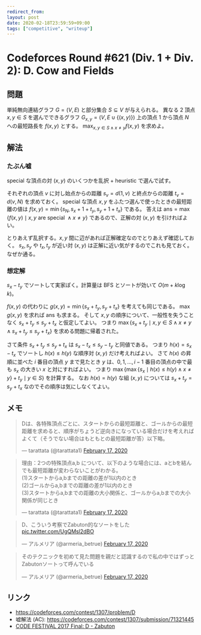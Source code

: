 ```yaml
---
redirect_from:
layout: post
date: 2020-02-18T23:59:59+09:00
tags: ["competitive", "writeup"]
---
```


# Codeforces Round #621 (Div. 1 + Div. 2): D. Cow and Fields

## 問題

単純無向連結グラフ $G = (V, E)$ と部分集合 $S \subseteq V$ が与えられる。
異なる $2$ 頂点 $x, y \in S$ を選んでできるグラフ $G _ {x,y} = (V, E \cup \lbrace (x, y) \rbrace)$ 上の頂点 $1$ から頂点 $N$ への最短路長を $f(x, y)$ とする。
$\max _ {x, y \in S \wedge x \ne y} f(x, y)$ を求めよ。

## 解法

### たぶん嘘

special な頂点の対 $(x, y)$ のいくつかを乱択 + heuristic で選んで試す。

それぞれの頂点 $v$ に対し始点からの距離 $s_v = d(1, v)$ と終点からの距離 $t_v = d(v, N)$ を求めておく。
special な頂点 $x, y$ をふたつ選んで使ったときの最短距離の値は $f(x, y) = \min \lbrace s_N, s_x + 1 + t_y, s_y + 1 + t_x \rbrace$ である。
答えは $\mathrm{ans} = \max \lbrace f(x, y) \mid x, y ~\text{are special}~ \wedge x \ne y \rbrace$ であるので、正解の対 $(x, y)$ を引ければよい。

とりあえず乱択する。$x, y$ 間に辺があれば正解確定なのでとりあえず確認しておく。
$s_x, s_y$ や $t_x, t_y$ が近い対 $(x, y)$ は正解に近い気がするのでこれも見ておく。
なぜか通る。

### 想定解

$s_x - t_y$ でソートして実家ぽく。計算量は BFS とソートが効いて $O(m +  k \log k)$。

$f(x, y)$ の代わりに $g(x, y) = \min \lbrace s_x + t_y, s_y + t_x \rbrace$ を考えても同じである。
$\max g(x, y)$ を求れば $\mathrm{ans}$ も求まる。
そして $x, y$ の順序について、一般性を失うことなく $s_x + t_y \le s_y + t_x$ と仮定してよい。
つまり $\max \lbrace s_x + t_y \mid x, y \in S \wedge x \ne y \wedge s_x + t_y \le s_y + t_x \rbrace$ を求める問題に帰着された。

さて条件 $s_x + t_y \le s_y + t_x$ は $s_x - t_x \le s_y - t_y$ と同値である。
つまり $h(x) = s_x - t_x$ でソートし $h(x) \le h(y)$ な順序対 $(x, y)$ だけ考えればよい。
さて $h(x)$ の昇順に並べた $i$ 番目の頂点 $y$ まで見たとき $y$ は、$0, 1, \dots, i - 1$ 番目の頂点の中で最も $s_x$ の大きい $x$ と対にすればよい。
つまり $\max \left\lbrace \max \lbrace s_x \mid h(x) \le h(y) \wedge x \ne y \rbrace + t_y \mid y \in S \right\rbrace$ を計算する。
なお $h(x) = h(y)$ な組 $(x, y)$ については $s_x + t_y = s_y + t_x$ なのでその順序は気にしなくてよい。

## メモ

<blockquote class="twitter-tweet"><p lang="ja" dir="ltr">Dは、各特殊頂点ごとに、スタートからの最短距離と、ゴールからの最短距離を求めると、順序がちょうど逆向きになっている場合だけを考えればよくて（そうでない場合はもともとの最短距離が答）以下略。</p>&mdash; tarattata (@tarattata1) <a href="https://twitter.com/tarattata1/status/1229465539912683523?ref_src=twsrc%5Etfw">February 17, 2020</a></blockquote> <script async src="https://platform.twitter.com/widgets.js" charset="utf-8"></script>

<blockquote class="twitter-tweet"><p lang="ja" dir="ltr">理由：2つの特殊頂点a,b について、以下のような場合には、aとbを結んでも最短距離が変わらないことがわかる。<br>(1)スタートからa,bまでの距離の差が1以内のとき<br>(2)ゴールからa,bまでの距離の差が1以内のとき<br>(3)スタートからa,bまでの距離の大小関係と、ゴールからa,bまでの大小関係が同じとき</p>&mdash; tarattata (@tarattata1) <a href="https://twitter.com/tarattata1/status/1229467424233115648?ref_src=twsrc%5Etfw">February 17, 2020</a></blockquote> <script async src="https://platform.twitter.com/widgets.js" charset="utf-8"></script>

<blockquote class="twitter-tweet"><p lang="ja" dir="ltr">D、こういう考察でZabuton的なソートをした <a href="https://t.co/UgQMsl2dBO">pic.twitter.com/UgQMsl2dBO</a></p>&mdash; アルメリア (@armeria_betrue) <a href="https://twitter.com/armeria_betrue/status/1229471643799441408?ref_src=twsrc%5Etfw">February 17, 2020</a></blockquote> <script async src="https://platform.twitter.com/widgets.js" charset="utf-8"></script>

<blockquote class="twitter-tweet"><p lang="ja" dir="ltr">そのテクニックを初めて見た問題を親だと認識するので私の中ではずっとZabutonソートって呼んでいる</p>&mdash; アルメリア (@armeria_betrue) <a href="https://twitter.com/armeria_betrue/status/1229472798608740353?ref_src=twsrc%5Etfw">February 17, 2020</a></blockquote> <script async src="https://platform.twitter.com/widgets.js" charset="utf-8"></script>

## リンク

-   <https://codeforces.com/contest/1307/problem/D>
-   嘘解法 (AC): <https://codeforces.com/contest/1307/submission/71321445>
-   [CODE FESTIVAL 2017 Final: D - Zabuton](https://atcoder.jp/contests/cf17-final-open/tasks/cf17_final_d)
